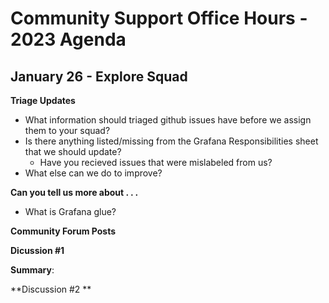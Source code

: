 # Community Support Office Hours - 2023 Agenda

## January 26 - Explore Squad

**Triage Updates** 

* What information should triaged github issues have before we assign them to your squad? 
* Is there anything listed/missing from the Grafana Responsibilities sheet that we should update?
  * Have you recieved issues that were mislabeled from us?
* What else can we do to improve?

**Can you tell us more about . . .**

* What is Grafana glue? 

**Community Forum Posts**

**Dicussion #1**


**Summary**: 


**Discussion #2 **

